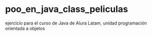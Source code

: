 # poo_en_java_class_peliculas
ejercicio para el curso de Java de Alura Latam, unidad programación orientada a objetos
